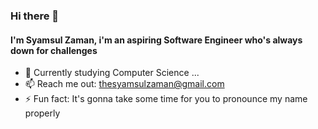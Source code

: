 ### Hi there 👋

#### I'm Syamsul Zaman, i'm an aspiring Software Engineer who's always down for challenges 

- 🌱 Currently studying Computer Science ...
- 📫 Reach me out: thesyamsulzaman@gmail.com
- ⚡ Fun fact: It's gonna take some time for you to pronounce my name properly

